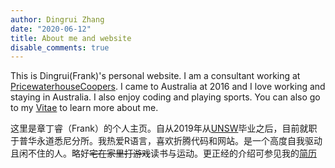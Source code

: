 ```yaml
---
author: Dingrui Zhang
date: "2020-06-12"
title: About me and website
disable_comments: true
---
```


This is Dingrui(Frank)'s personal website. I am a consultant working at [PricewaterhouseCoopers](https://www.pwc.com.au/). I came to Australia at 2016 and I love working and staying in Australia. I also enjoy coding and playing sports. You can also go to my [Vitae](/en/vitae/) to learn more about me.

这里是章丁睿（Frank）的个人主页。自从2019年从[UNSW](https://https://www.unsw.edu.au/)毕业之后，目前就职于普华永道悉尼分所。我热爱R语言，喜欢折腾代码和网站。是一个高度自我驱动且闲不住的人。略好~~宅在家里打游戏~~读书与运动。更正经的介绍可参见我的[简历](/cn/vitae/)




